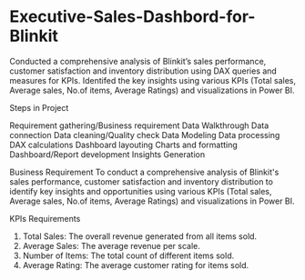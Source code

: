 # Executive-Sales-Dashbord-for-Blinkit

Conducted a comprehensive analysis of Blinkit’s sales performance, customer satisfaction and inventory
distribution using DAX queries and measures for KPIs.
Identifed the key insights using various KPIs (Total sales, Average sales, No.of items, Average Ratings) and
visualizations in Power BI.

Steps in Project

Requirement gathering/Business requirement
Data Walkthrough
Data connection
Data cleaning/Quality check
Data Modeling
Data processing
DAX calculations
Dashboard layouting
Charts and formatting
Dashboard/Report development
Insights Generation

Business Requirement
To conduct a comprehensive analysis of Blinkit's sales performance, customer satisfaction and inventory distribution to identify key insights and opportunities using various KPIs (Total sales, Average sales, No.of items, Average Ratings) and visualizations in Power BI.

KPIs Requirements
1. Total Sales: The overall revenue generated from all items sold.
2. Average Sales: The average revenue per scale.
3. Number of Items: The total count of different items sold.
4. Average Rating: The average customer rating for items sold.
